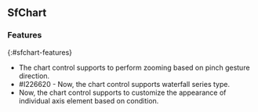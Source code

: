 ## SfChart

### Features
{:#sfchart-features}

* The chart control supports to perform zooming based on pinch gesture direction.
* \#I226620 - Now, the chart control supports waterfall series type.
* Now, the chart control supports to customize the appearance of individual axis element based on condition.
